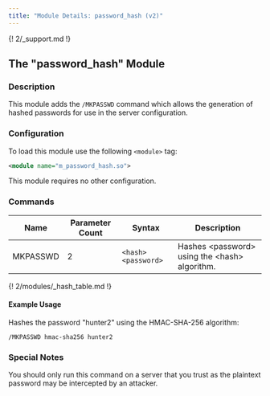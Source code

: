 ```yaml
---
title: "Module Details: password_hash (v2)"
---
```


{! 2/_support.md !}

## The "password_hash" Module

### Description

This module adds the `/MKPASSWD` command which allows the generation of hashed passwords for use in the server configuration.

### Configuration

To load this module use the following `<module>` tag:

```xml
<module name="m_password_hash.so">
```

This module requires no other configuration.

### Commands

Name     | Parameter Count | Syntax              | Description
-------- | --------------- | ------------------- | -----------
MKPASSWD | 2               | `<hash> <password>` | Hashes &lt;password&gt; using the &lt;hash&gt; algorithm.

{! 2/modules/_hash_table.md !}

#### Example Usage

Hashes the password "hunter2" using the HMAC-SHA-256 algorithm:

```plaintext
/MKPASSWD hmac-sha256 hunter2
```

### Special Notes

You should only run this command on a server that you trust as the plaintext password may be intercepted by an attacker.
